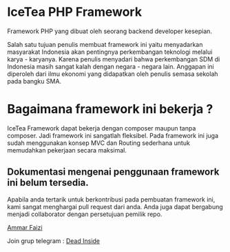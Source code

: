# IceTea PHP Framework

Framework PHP yang dibuat oleh seorang backend developer kesepian.

Salah satu tujuan penulis membuat framework ini yaitu menyadarkan masyarakat Indonesia akan pentingnya perkembangan teknologi melalui karya - karyanya. Karena penulis menyadari bahwa perkembangan SDM di Indonesia masih sangat kalah dengan negara - negara lain. Anggapan ini diperoleh dari ilmu ekonomi yang didapatkan oleh penulis semasa sekolah pada bangku SMA.


# Bagaimana framework ini bekerja ?

IceTea Framework dapat bekerja dengan composer maupun tanpa composer. Jadi framework ini sangatlah fleksibel. Pada framework ini juga sudah menggunakan konsep MVC dan Routing sederhana untuk memudahkan pekerjaan secara maksimal.

## Dokumentasi mengenai penggunaan framework ini belum tersedia.


Apabila anda tertarik untuk berkontribusi pada pembuatan framework ini, kami sangat menghargai pull request dari anda. Anda juga dapat bergabung menjadi collaborator dengan persetujuan pemilik repo.



<a href="https://github.com/ammarfaizi2">Ammar Faizi</a>


Join grup telegram :
<a href="https://t.me/joinchat/DoZ0OUNEBOWfoL1KyzTV5w">Dead Inside</a>